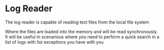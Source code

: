 # Log Reader

The log reader is capable of reading text files from the local file system

Where the files are loaded into the memory and will be read synchronously. It will be useful in scenarious where you need to perform a quick search in a list of logs with list
exceptions you have with you

